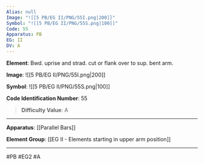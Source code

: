 ```yaml
---
Alias: null
Image: "![[5 PB/EG II/PNG/55I.png|200]]"
Symbol: "![[5 PB/EG II/PNG/55S.png|100]]"
Code: 55
Apparatus: PB
EG: II
DV: A
---
```

**Element**: Bwd. uprise and strad. cut or flank over to sup. bent arm.

**Image**:
![[5 PB/EG II/PNG/55I.png|200]]

**Symbol**:
![[5 PB/EG II/PNG/55S.png|100]]

**Code Identification Number**: 55

>**Difficulty Value**: A

___
**Apparatus**: [[Parallel Bars]]

**Element Group**: [[EG II -  Elements starting in upper arm position]]
___
#PB #EG2 #A
